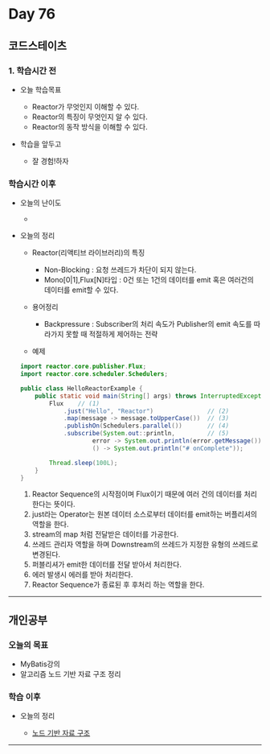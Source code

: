# Day 76

## 코드스테이츠

### 1. 학습시간 전
* 오늘 학습목표

    - Reactor가 무엇인지 이해할 수 있다.
    - Reactor의 특징이 무엇인지 알 수 있다.
    - Reactor의 동작 방식을 이해할 수 있다.

* 학습을 앞두고

    - 잘 경험!하자


### 학습시간 이후
* 오늘의 난이도

    - 

* 오늘의 정리

    - Reactor(리액티브 라이브러리)의 특징
        - Non-Blocking : 요청 쓰레드가 차단이 되지 않는다.
        - Mono[0|1],Flux[N]타입 : 0건 또는 1건의 데이터를 emit 혹은 여러건의 데이터를 emit할 수 있다.

    - 용어정리
        - Backpressure : Subscriber의 처리 속도가 Publisher의 emit 속도를 따라가지 못할 때 적절하게 제어하는 전략   

    - 예제
    ```java
    import reactor.core.publisher.Flux;
    import reactor.core.scheduler.Schedulers;

    public class HelloReactorExample {
        public static void main(String[] args) throws InterruptedException {
            Flux    // (1)
                .just("Hello", "Reactor")               // (2)
                .map(message -> message.toUpperCase())  // (3)
                .publishOn(Schedulers.parallel())       // (4)
                .subscribe(System.out::println,         // (5)
                        error -> System.out.println(error.getMessage()),  // (6)
                        () -> System.out.println("# onComplete"));        // (7)

            Thread.sleep(100L);
        }
    }
    ```
    1. Reactor Sequence의 시작점이며 Flux이기 때문에 여러 건의 데이터를 처리한다는 뜻이다.
    2. just라는 Operator는 원본 데이터 소스로부터 데이터를 emit하는 버플리셔의 역할을 한다.
    3. stream의 map 처럼 전달받은 데이터를 가공한다.
    4. 쓰레드 관리자 역할을 하며 Downstream의 쓰레드가 지정한 유형의 쓰레드로 변경된다.
    5. 퍼블리셔가 emit한 데이터를 전달 받아서 처리한다.
    6. 에러 발생시 에러를 받아 처리한다.
    7. Reactor Sequence가 종료된 후 후처리 하는 역할을 한다.

---
## 개인공부  

### 오늘의 목표
- MyBatis강의
- 알고리즘 노드 기반 자료 구조 정리

### 학습 이후
* 오늘의 정리

    - [노드 기반 자료 구조](/Book/A_Commom-sense_Guide_To_Data_Structures_And_Algorithms/14_Node.md)

---